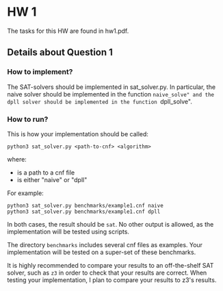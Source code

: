 # HW 1
The tasks for this HW are found in hw1.pdf.

## Details about Question 1
### How to implement?
The SAT-solvers should be implemented in sat_solver.py.
In particular, the naive solver should be implemented in the function
``naive_solve" and the dpll solver should be implemented in the function
``dpll_solve".

### How to run?
This is how your implementation should be called:
```
python3 sat_solver.py <path-to-cnf> <algorithm>
```
where:
- <path-to-cnf> is a path to a cnf file
- <algorithm> is either "naive" or "dpll"

For example:
```
python3 sat_solver.py benchmarks/example1.cnf naive
python3 sat_solver.py benchmarks/example1.cnf dpll
```
In both cases, the result should be `sat`. 
No other output is allowed, as the implementation will be tested using scripts.

The directory `benchmarks` includes several cnf files as examples.
Your implementation will be tested on a super-set of these benchmarks.

It is highly recommended to compare your results to an off-the-shelf SAT solver,
such as `z3` in order to check that your results are correct.
When testing your implementation, I plan to compare your results to z3's results.

